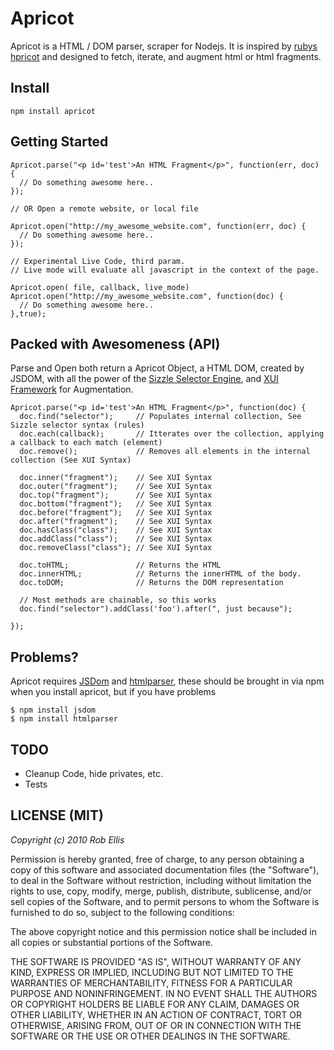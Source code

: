 Apricot
===

Apricot is a HTML / DOM parser, scraper for Nodejs.
It is inspired by [rubys hpricot](http://github.com/whymirror/hpricot) and designed to fetch, iterate, and augment html or html fragments.


Install
---

    npm install apricot

    
Getting Started
---
    Apricot.parse("<p id='test'>An HTML Fragment</p>", function(err, doc) {
      // Do something awesome here..
    });
    
    // OR Open a remote website, or local file
    
    Apricot.open("http://my_awesome_website.com", function(err, doc) {
      // Do something awesome here..
    });    

    // Experimental Live Code, third param.
    // Live mode will evaluate all javascript in the context of the page.
    
    Apricot.open( file, callback, live_mode)
    Apricot.open("http://my_awesome_website.com", function(doc) {
      // Do something awesome here..
    },true);

Packed with Awesomeness (API)
---

Parse and Open both return a Apricot Object, a HTML DOM, created by JSDOM, with all the power of the [Sizzle Selector Engine](http://wiki.github.com/jeresig/sizzle/), and [XUI Framework](http://github.com/silentrob/xui) for Augmentation.

    Apricot.parse("<p id='test'>An HTML Fragment</p>", function(doc) {
      doc.find("selector");     // Populates internal collection, See Sizzle selector syntax (rules)
      doc.each(callback);       // Itterates over the collection, applying a callback to each match (element)
      doc.remove();             // Removes all elements in the internal collection (See XUI Syntax)
    
      doc.inner("fragment");    // See XUI Syntax
      doc.outer("fragment");    // See XUI Syntax    
      doc.top("fragment");      // See XUI Syntax
      doc.bottom("fragment");   // See XUI Syntax
      doc.before("fragment");   // See XUI Syntax
      doc.after("fragment");    // See XUI Syntax
      doc.hasClass("class");    // See XUI Syntax      
      doc.addClass("class");    // See XUI Syntax            
      doc.removeClass("class"); // See XUI Syntax            
      
      doc.toHTML;               // Returns the HTML
      doc.innerHTML;            // Returns the innerHTML of the body.
      doc.toDOM;                // Returns the DOM representation
      
      // Most methods are chainable, so this works
      doc.find("selector").addClass('foo').after(", just because");
      
    });
    

Problems?
---
Apricot requires [JSDom](http://github.com/tmpvar/jsdom) and [htmlparser](http://github.com/tautologistics/node-htmlparser), these should be brought in via npm when you install apricot, but if you have problems

    $ npm install jsdom
    $ npm install htmlparser    


TODO 
---
* Cleanup Code, hide privates, etc.
* Tests

LICENSE (MIT)
---

_Copyright (c) 2010 Rob Ellis_

Permission is hereby granted, free of charge, to any person obtaining
a copy of this software and associated documentation files (the
"Software"), to deal in the Software without restriction, including
without limitation the rights to use, copy, modify, merge, publish,
distribute, sublicense, and/or sell copies of the Software, and to
permit persons to whom the Software is furnished to do so, subject to
the following conditions:

The above copyright notice and this permission notice shall be included
in all copies or substantial portions of the Software.

THE SOFTWARE IS PROVIDED "AS IS", WITHOUT WARRANTY OF ANY KIND,
EXPRESS OR IMPLIED, INCLUDING BUT NOT LIMITED TO THE WARRANTIES OF
MERCHANTABILITY, FITNESS FOR A PARTICULAR PURPOSE AND NONINFRINGEMENT.
IN NO EVENT SHALL THE AUTHORS OR COPYRIGHT HOLDERS BE LIABLE FOR ANY
CLAIM, DAMAGES OR OTHER LIABILITY, WHETHER IN AN ACTION OF CONTRACT,
TORT OR OTHERWISE, ARISING FROM, OUT OF OR IN CONNECTION WITH THE
SOFTWARE OR THE USE OR OTHER DEALINGS IN THE SOFTWARE.

